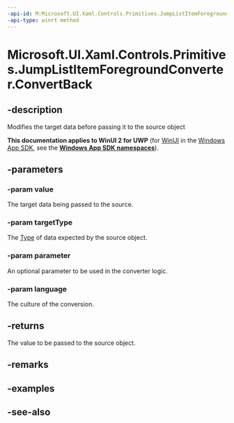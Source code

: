 ```yaml
---
-api-id: M:Microsoft.UI.Xaml.Controls.Primitives.JumpListItemForegroundConverter.ConvertBack(System.Object,Windows.UI.Xaml.Interop.TypeName,System.Object,System.String)
-api-type: winrt method
---
```


<!-- Method syntax
public object ConvertBack(System.Object value, Windows.UI.Xaml.Interop.TypeName targetType, System.Object parameter, System.String language)
-->

# Microsoft.UI.Xaml.Controls.Primitives.JumpListItemForegroundConverter.ConvertBack

## -description
Modifies the target data before passing it to the source object

**This documentation applies to WinUI 2 for UWP** (for [WinUI](/windows/apps/winui/winui3/) in the [Windows App SDK](/windows/apps/windows-app-sdk/), see the **[Windows App SDK namespaces](/windows/windows-app-sdk/api/winrt/)**).

## -parameters
### -param value
The target data being passed to the source.

### -param targetType
The [Type](/uwp/api/windows.ui.xaml.interop.typename) of data expected by the source object.

### -param parameter
An optional parameter to be used in the converter logic.

### -param language
The culture of the conversion.

## -returns
The value to be passed to the source object.

## -remarks

## -examples

## -see-also
